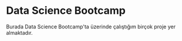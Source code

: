 # Data Science Bootcamp 
Burada Data Science Bootcamp'ta üzerinde çalıştığım birçok proje yer almaktadır. 
